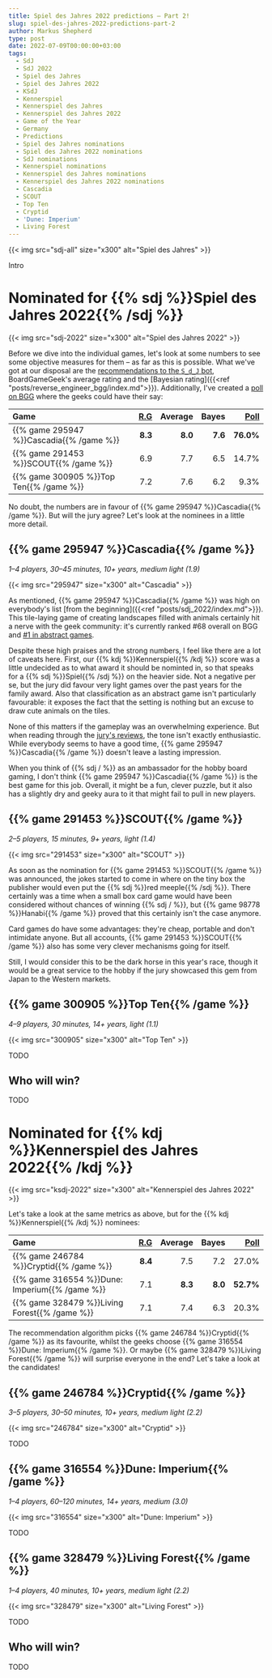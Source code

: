 ```yaml
---
title: Spiel des Jahres 2022 predictions – Part 2!
slug: spiel-des-jahres-2022-predictions-part-2
author: Markus Shepherd
type: post
date: 2022-07-09T00:00:00+03:00
tags:
  - SdJ
  - SdJ 2022
  - Spiel des Jahres
  - Spiel des Jahres 2022
  - KSdJ
  - Kennerspiel
  - Kennerspiel des Jahres
  - Kennerspiel des Jahres 2022
  - Game of the Year
  - Germany
  - Predictions
  - Spiel des Jahres nominations
  - Spiel des Jahres 2022 nominations
  - SdJ nominations
  - Kennerspiel nominations
  - Kennerspiel des Jahres nominations
  - Kennerspiel des Jahres 2022 nominations
  - Cascadia
  - SCOUT
  - Top Ten
  - Cryptid
  - 'Dune: Imperium'
  - Living Forest
---
```


{{< img src="sdj-all" size="x300" alt="Spiel des Jahres" >}}

Intro


# Nominated for {{% sdj %}}Spiel des Jahres 2022{{% /sdj %}}

{{< img src="sdj-2022" size="x300" alt="Spiel des Jahres 2022" >}}

Before we dive into the individual games, let's look at some numbers to see some objective measures for them – as far as this is possible. What we've got at our disposal are the [recommendations to the `S_d_J` bot](https://recommend.games/#/?for=S_d_J&yearMin=2022&yearMax=2021&include=291453,295947,300905,246784,316554,328479&excludeRated=false), BoardGameGeek's average rating and the [Bayesian rating]({{<ref "posts/reverse_engineer_bgg/index.md">}}). Additionally, I've created a [poll on BGG](https://boardgamegeek.com/thread/2897042/poll-spiel-des-jahres-2022-kennerspiel-des-jahres) where the geeks could have their say:

| Game | [R.G](https://recommend.games/#/?for=S_d_J&yearMin=2022&yearMax=2021&include=291453,295947,300905&excludeRated=false) | Average | Bayes | [Poll](https://boardgamegeek.com/thread/2897042/poll-spiel-des-jahres-2022-kennerspiel-des-jahres) |
|:---|---:|---:|---:|---:|
| {{% game 295947 %}}Cascadia{{% /game %}} | **8.3** | **8.0** | **7.6** | **76.0%** |
| {{% game 291453 %}}SCOUT{{% /game %}} | 6.9 | 7.7 | 6.5 | 14.7% |
| {{% game 300905 %}}Top Ten{{% /game %}} | 7.2 | 7.6 | 6.2 | 9.3% |

No doubt, the numbers are in favour of {{% game 295947 %}}Cascadia{{% /game %}}. But will the jury agree? Let's look at the nominees in a little more detail.


## {{% game 295947 %}}Cascadia{{% /game %}}

*1–4 players, 30–45 minutes, 10+ years, medium light (1.9)*

{{< img src="295947" size="x300" alt="Cascadia" >}}

As mentioned, {{% game 295947 %}}Cascadia{{% /game %}} was high on everybody's list [from the beginning]({{<ref "posts/sdj_2022/index.md">}}). This tile-laying game of creating landscapes filled with animals certainly hit a nerve with the geek community: it's currently ranked #68 overall on BGG and [#1 in abstract games](https://boardgamegeek.com/abstracts/browse/boardgame?sort=rank&rankobjecttype=family&rankobjectid=4666).

Despite these high praises and the strong numbers, I feel like there are a lot of caveats here. First, our {{% kdj %}}Kennerspiel{{% /kdj %}} score was a little undecided as to what award it should be nominted in, so that speaks for a {{% sdj %}}Spiel{{% /sdj %}} on the heavier side. Not a negative per se, but the jury did favour very light games over the past years for the family award. Also that classification as an abstract game isn't particularly favourable: it exposes the fact that the setting is nothing but an excuse to draw cute animals on the tiles.

None of this matters if the gameplay was an overwhelming experience. But when reading through the [jury's reviews](https://www.spiel-des-jahres.de/kritikenrundschau-cascadia-wo-fuchs-und-lachs-sich-gute-nacht-sagen/), the tone isn't exactly enthusiastic. While everybody seems to have a good time, {{% game 295947 %}}Cascadia{{% /game %}} doesn't leave a lasting impression.

When you think of {{% sdj / %}} as an ambassador for the hobby board gaming, I don't think {{% game 295947 %}}Cascadia{{% /game %}} is the best game for this job. Overall, it might be a fun, clever puzzle, but it also has a slightly dry and geeky aura to it that might fail to pull in new players.


## {{% game 291453 %}}SCOUT{{% /game %}}

*2–5 players, 15 minutes, 9+ years, light (1.4)*

{{< img src="291453" size="x300" alt="SCOUT" >}}

As soon as the nomination for {{% game 291453 %}}SCOUT{{% /game %}} was announced, the jokes started to come in where on the tiny box the publisher would even put the {{% sdj %}}red meeple{{% /sdj %}}. There certainly was a time when a small box card game would have been considered without chances of winning {{% sdj / %}}, but {{% game 98778 %}}Hanabi{{% /game %}} proved that this certainly isn't the case anymore.

Card games do have some advantages: they're cheap, portable and don't intimidate anyone. But all accounts, {{% game 291453 %}}SCOUT{{% /game %}} also has some very clever mechanisms going for itself.

Still, I would consider this to be the dark horse in this year's race, though it would be a great service to the hobby if the jury showcased this gem from Japan to the Western markets.


## {{% game 300905 %}}Top Ten{{% /game %}}

*4–9 players, 30 minutes, 14+ years, light (1.1)*

{{< img src="300905" size="x300" alt="Top Ten" >}}

TODO


## Who will win?

TODO


# Nominated for {{% kdj %}}Kennerspiel des Jahres 2022{{% /kdj %}}

{{< img src="ksdj-2022" size="x300" alt="Kennerspiel des Jahres 2022" >}}

Let's take a look at the same metrics as above, but for the {{% kdj %}}Kennerspiel{{% /kdj %}} nominees:

| Game | [R.G](https://recommend.games/#/?for=S_d_J&yearMin=2022&yearMax=2021&include=246784,316554,328479&excludeRated=false) | Average | Bayes | [Poll](https://boardgamegeek.com/thread/2897042/poll-spiel-des-jahres-2022-kennerspiel-des-jahres) |
|:---|---:|---:|---:|---:|
| {{% game 246784 %}}Cryptid{{% /game %}} | **8.4** | 7.5 | 7.2 | 27.0% |
| {{% game 316554 %}}Dune: Imperium{{% /game %}} | 7.1 | **8.3** | **8.0** | **52.7%** |
| {{% game 328479 %}}Living Forest{{% /game %}} | 7.1 | 7.4 | 6.3 | 20.3% |

The recommendation algorithm picks {{% game 246784 %}}Cryptid{{% /game %}} as its favourite, whilst the geeks choose {{% game 316554 %}}Dune: Imperium{{% /game %}}. Or maybe {{% game 328479 %}}Living Forest{{% /game %}} will surprise everyone in the end? Let's take a look at the candidates!


## {{% game 246784 %}}Cryptid{{% /game %}}

*3–5 players, 30–50 minutes, 10+ years, medium light (2.2)*

{{< img src="246784" size="x300" alt="Cryptid" >}}

TODO


## {{% game 316554 %}}Dune: Imperium{{% /game %}}

*1–4 players, 60–120 minutes, 14+ years, medium (3.0)*

{{< img src="316554" size="x300" alt="Dune: Imperium" >}}

TODO


## {{% game 328479 %}}Living Forest{{% /game %}}

*1–4 players, 40 minutes, 10+ years, medium light (2.2)*

{{< img src="328479" size="x300" alt="Living Forest" >}}

TODO


## Who will win?

TODO
